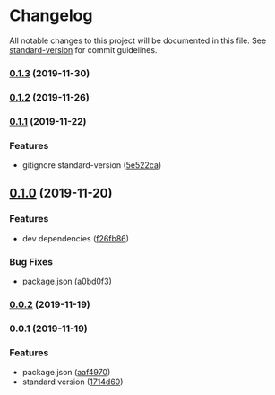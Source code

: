# Changelog

All notable changes to this project will be documented in this file. See [standard-version](https://github.com/conventional-changelog/standard-version) for commit guidelines.

### [0.1.3](https://github.com/AlfieriChou/generator-marmot/compare/v0.1.2...v0.1.3) (2019-11-30)

### [0.1.2](https://github.com/AlfieriChou/generator-marmot/compare/v0.1.1...v0.1.2) (2019-11-26)

### [0.1.1](https://github.com/AlfieriChou/generator-marmot/compare/v0.1.0...v0.1.1) (2019-11-22)


### Features

* gitignore standard-version ([5e522ca](https://github.com/AlfieriChou/generator-marmot/commit/5e522ca79eecd7f028e59a1aec18c7136207b8de))

## [0.1.0](https://github.com/AlfieriChou/generator-marmot/compare/v0.0.2...v0.1.0) (2019-11-20)


### Features

* dev dependencies ([f26fb86](https://github.com/AlfieriChou/generator-marmot/commit/f26fb860187469e0da697aa8c9073471495a49f6))


### Bug Fixes

* package.json ([a0bd0f3](https://github.com/AlfieriChou/generator-marmot/commit/a0bd0f3111c8124bbb406ceef7347993a275fbbe))

### [0.0.2](https://github.com/AlfieriChou/generator-marmot/compare/v0.0.1...v0.0.2) (2019-11-19)

### 0.0.1 (2019-11-19)


### Features

* package.json ([aaf4970](https://github.com/AlfieriChou/generator-marmot/commit/aaf4970149f825f75e6a824ad7aa32599fa465a3))
* standard version ([1714d60](https://github.com/AlfieriChou/generator-marmot/commit/1714d60096423bb6da9460a8719e083c90a57372))
